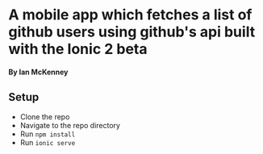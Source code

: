 # A mobile app which fetches a list of github users using github's api built with the Ionic 2 beta

#### By Ian McKenney

## Setup
* Clone the repo
* Navigate to the repo directory
* Run `npm install`
* Run `ionic serve`
